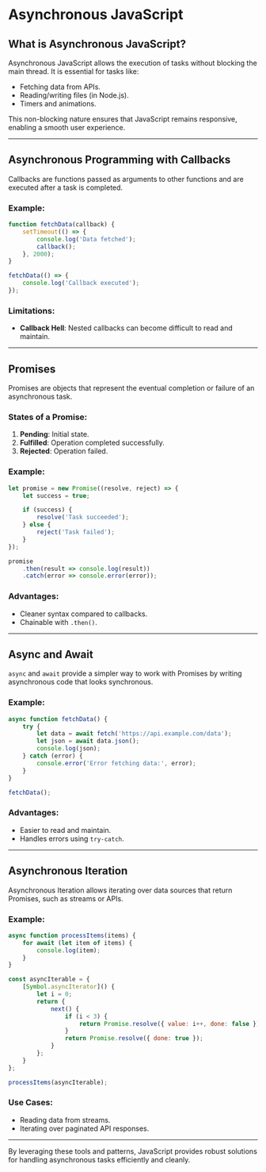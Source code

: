 # Asynchronous JavaScript

## What is Asynchronous JavaScript?
Asynchronous JavaScript allows the execution of tasks without blocking the main thread. It is essential for tasks like:
- Fetching data from APIs.
- Reading/writing files (in Node.js).
- Timers and animations.

This non-blocking nature ensures that JavaScript remains responsive, enabling a smooth user experience.

---

## Asynchronous Programming with Callbacks
Callbacks are functions passed as arguments to other functions and are executed after a task is completed.

### Example:
```javascript
function fetchData(callback) {
    setTimeout(() => {
        console.log('Data fetched');
        callback();
    }, 2000);
}

fetchData(() => {
    console.log('Callback executed');
});
```
### Limitations:
- **Callback Hell**: Nested callbacks can become difficult to read and maintain.

---

## Promises
Promises are objects that represent the eventual completion or failure of an asynchronous task.

### States of a Promise:
1. **Pending**: Initial state.
2. **Fulfilled**: Operation completed successfully.
3. **Rejected**: Operation failed.

### Example:
```javascript
let promise = new Promise((resolve, reject) => {
    let success = true;

    if (success) {
        resolve('Task succeeded');
    } else {
        reject('Task failed');
    }
});

promise
    .then(result => console.log(result))
    .catch(error => console.error(error));
```
### Advantages:
- Cleaner syntax compared to callbacks.
- Chainable with `.then()`.

---

## Async and Await
`async` and `await` provide a simpler way to work with Promises by writing asynchronous code that looks synchronous.

### Example:
```javascript
async function fetchData() {
    try {
        let data = await fetch('https://api.example.com/data');
        let json = await data.json();
        console.log(json);
    } catch (error) {
        console.error('Error fetching data:', error);
    }
}

fetchData();
```
### Advantages:
- Easier to read and maintain.
- Handles errors using `try-catch`.

---

## Asynchronous Iteration
Asynchronous Iteration allows iterating over data sources that return Promises, such as streams or APIs.

### Example:
```javascript
async function processItems(items) {
    for await (let item of items) {
        console.log(item);
    }
}

const asyncIterable = {
    [Symbol.asyncIterator]() {
        let i = 0;
        return {
            next() {
                if (i < 3) {
                    return Promise.resolve({ value: i++, done: false });
                }
                return Promise.resolve({ done: true });
            }
        };
    }
};

processItems(asyncIterable);
```
### Use Cases:
- Reading data from streams.
- Iterating over paginated API responses.

---

By leveraging these tools and patterns, JavaScript provides robust solutions for handling asynchronous tasks efficiently and cleanly.

